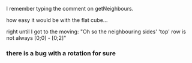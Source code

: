 I remember typing the comment on getNeighbours.

how easy it would be with the flat cube...

right until I got to the moving: "Oh so the neighbouring sides' 'top' row is not always [0;0] - [0;2]"


### there is a bug with a rotation for sure